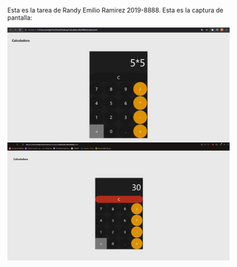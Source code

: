 Esta es la tarea de Randy Emilio Ramirez 2019-8888. Esta es la captura de pantalla:

![Mi captura de pantalla](webcalc.JPG)
![Mi captura de pantalla2](cambiointerfaz.png)

